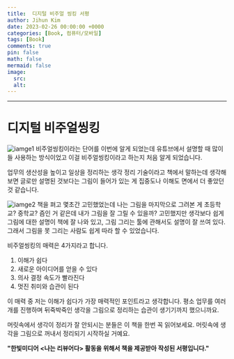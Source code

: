 ```yaml
---
title:  디지털 비주얼 씽킹 서평
author: Jihun Kim
date: 2023-02-26 00:00:00 +0000
categories: [Book, 컴퓨터/모바일]
tags: [Book]
comments: true
pin: false
math: false
mermaid: false
image:
  src: 
  alt:
---
```

---


# 디지털 비주얼씽킹
![iamge1](https://image.aladin.co.kr/Community/paper/2023/0226/pimg_7229551373761195.jpg)
비주얼씽킹이라는 단어를 이번에 알게 되었는데 유튜브에서 설명할 때 많이들 사용하는 방식이었고 이걸 비주얼씽킹이라고 하는지 처음 알게 되었습니다.

업무의 생산성을 높이고 일상을 정리하는 생각 정리 기술이라고 책에서 말하는데 생각해보면 글로만 설명된 것보다는 그림이 들어가 있는 게 집중도나 이해도 면에서 더 좋았던 것 같습니다.

![iamge2](https://image.aladin.co.kr/Community/paper/2023/0226/pimg_7229551373761194.jpg)
책을 펴고 몇초간 고민했었는데 나는 그림을 마지막으로 그려본 게 초등학교? 중학교? 즘인 거 같은데 내가 그림을 잘 그릴 수 있을까? 고민했지만 생각보다 쉽게 그림에 대한 설명이 책에 잘 나와 있고, 그림 그리는 툴에 관해서도 설명이 잘 쓰여 있다. 그래서 그림을 못 그리는 사람도 쉽게 따라 할 수 있었습니다.

비주얼씽킹의 매력은 4가지라고 합니다.
1. 이해가 쉽다
2. 새로운 아이디어를 얻을 수 있다
3. 의사 결정 속도가 빨라진다
4. 멋진 취미와 습관이 된다

이 매력 중 저는 이해가 쉽다가 가장 매력적인 포인트라고 생각합니다. 평소 업무를 여러 개를 진행하며 뒤죽박죽인 생각을 그림으로 정리하는 습관이 생기기까지 했으니까요.

머릿속에서 생각이 정리가 잘 안되시는 분들은 이 책을 한번 꼭 읽어보세요. 머릿속에 생각을 그림으로 꺼내서 정리되기 시작하실 거예요.


**"한빛미디어 <나는 리뷰어다> 활동을 위해서 책을 제공받아 작성된 서평입니다."**
